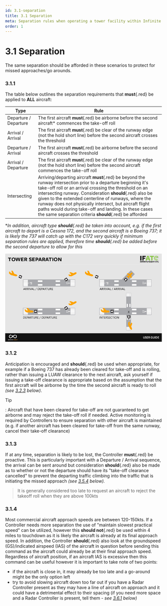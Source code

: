 ```yaml
---
id: 3.1-separation
title: 3.1 Separation
meta: Separation rules when operating a tower facility within Infinite Flight.
order: 1
---
```


# 3.1  Separation

The same separation should be afforded in these scenarios to protect for missed approaches/go arounds.



### 3.1.1    

The table below outlines the separation requirements that **must**{.red} be applied to **ALL** aircraft:

| Type                  | Rule                                                         |
| --------------------- | ------------------------------------------------------------ |
| Departure / Departure | The first aircraft **must**{.red} be airborne before the second aircraft* commences the take-off roll |
| Arrival / Arrival     | The first aircraft **must**{.red} be clear of the runway edge (not the hold short line) before the second aircraft crosses the threshold |
| Departure / Arrival   | The first aircraft **must**{.red} be airborne before the second aircraft crosses the threshold |
| Arrival / Departure   | The first aircraft **must**{.red} be clear of the runway edge (not the hold short line) before the second aircraft commences the take-off roll |
| Intersecting          | Arriving/departing aircraft **must**{.red} be beyond the runway intersection prior to a departure beginning it's take-off roll or an arrival crossing the threshold on an intersecting runway. Consideration **should**{.red} also be given to the extended centerline of runways, where the runway does not physically intersect, but aircraft flight paths would during take-off and landing. In these cases the same separation criteria **should**{.red} be afforded |

**In addition, aircraft type **should**{.red} be taken into account, e.g. if the first aircraft to depart is a Cessna 172, and the second aircraft is a Boeing 737; it is likely the 737 will catch up with the C172 very quickly if minimum separation rules are applied, therefore time **should**{.red} be added before the second departure to allow for this*



![Image 3.1.1.1 - Tower Separation](_images/manual/graphics/atc-tower-separation.jpg)



### 3.1.2

Anticipation is encouraged and **should**{.red} be used when appropriate, for example if a Boeing 737 has already been cleared for take-off and is rolling, rather than issuing a LUAW clearance to the next aircraft, ask yourself if issuing a take-off clearance is appropriate based on the assumption that the first aircraft will be airborne by the time the second aircraft is ready to roll *(see [3.2.3](/guide/atc-manual/3.-tower/3.2-departures#3.2.3) below).*



Tip

: Aircraft that have been cleared for take-off are not guaranteed to get airborne and may reject the take-off roll if needed. Active monitoring is required by Controllers to ensure separation with other aircraft is maintained (e.g. if another aircraft has been cleared for take-off from the same runway, cancel their take-off clearance)



### 3.1.3    

If at any time, separation is likely to be lost, the Controller **must**{.red} be proactive. This is particularly important with a Departure / Arrival sequence, the arrival can be sent around but consideration **should**{.red} also be made as to whether or not the departure should have its "take-off clearance cancelled" to prevent the departing traffic climbing into the traffic that is initiating the missed approach *(see [3.5.4](/guide/atc-manual/3.-tower/3.5-exit-runway-go-around#3.5.4) below).*



> It is generally considered too late to request an aircraft to reject the takeoff roll when they are above 100kts



### 3.1.4  

Most commercial aircraft approach speeds are between 120-150kts. If a Controller needs more separation the use of "maintain slowest practical speed" can be utilized, however this **should not**{.red} be used within 4 miles to touchdown as it is likely the aircraft is already at its final approach speed. In addition, the Controller **should**{.red} also look at the groundspeed (GS)/indicated airspeed (IAS) of the aircraft in question before sending this command as the aircraft could already be at their final approach speed. Regardless of aircraft position, if an aircraft IAS is excessive then this command can be useful however it is important to take note of two points:

- if the aircraft is close in, it may already be too late and a go-around might be the only option left
- try to avoid slowing aircraft down too far out if you have a Radar Controller present as they may have a line of aircraft on approach and it could have a detrimental effect to their spacing (if you need more space and a Radar Controller is present, tell them - *see [3.6.1](/guide/atc-manual/3.-tower/3.6-tower-working-with-radar#3.6.1) below)*

 